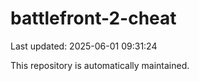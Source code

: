 # battlefront-2-cheat

Last updated: 2025-06-01 09:31:24

This repository is automatically maintained.
